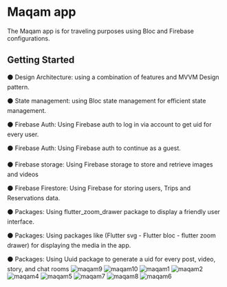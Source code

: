 # Maqam app

The Maqam app is for traveling purposes using Bloc and Firebase configurations.

## Getting Started

⚫ Design Architecture: using a combination of features and MVVM Design pattern.

⚫ State management: using Bloc state management for efficient state management.

⚫ Firebase Auth: Using Firebase auth to log in via account to get uid for every user.

⚫ Firebase Auth: Using Firebase auth to continue as a guest.

⚫ Firebase storage: Using Firebase storage to store and retrieve images and videos

⚫ Firebase Firestore: Using Firebase for storing users, Trips and Reservations data.

⚫ Packages: Using flutter_zoom_drawer package to display a friendly user interface.

⚫ Packages: Using packages like (Flutter svg - Flutter bloc - flutter zoom drawer) for displaying the media in the app.

⚫ Packages: Using Uuid package to generate a uid for every post, video, story, and chat rooms
![maqam9](https://github.com/Ahmed3bdallah1/maqam_v2/assets/122252444/840133d3-1cae-401b-91ad-2a6849524de2)
![maqam10](https://github.com/Ahmed3bdallah1/maqam_v2/assets/122252444/0fb519b7-85f2-4751-b44d-64f051c340dd)
![maqam1](https://github.com/Ahmed3bdallah1/maqam_v2/assets/122252444/02d9a58c-bfc0-4064-a242-2e2b7615db4e)
![maqam2](https://github.com/Ahmed3bdallah1/maqam_v2/assets/122252444/c1e6085e-ece9-499c-9258-1df39b0c467f)
![maqam4](https://github.com/Ahmed3bdallah1/maqam_v2/assets/122252444/acbf724c-d0d9-4d28-968d-5d0cab131ce3)
![maqam5](https://github.com/Ahmed3bdallah1/maqam_v2/assets/122252444/ab06fad9-ab8e-47f8-86ce-a01c6689f0a3)
![maqam7](https://github.com/Ahmed3bdallah1/maqam_v2/assets/122252444/2ff91279-c785-418d-b435-b6be3c98f7c4)
![maqam8](https://github.com/Ahmed3bdallah1/maqam_v2/assets/122252444/2f96600f-0219-4893-a042-d271d158d5d7)
![maqam6](https://github.com/Ahmed3bdallah1/maqam_v2/assets/122252444/45245c6d-be0f-4c6b-8e37-0a68a3f19451)
